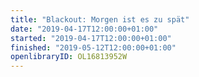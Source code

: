 ```yaml
---
title: "Blackout: Morgen ist es zu spät"
date: "2019-04-17T12:00:00+01:00"
started: "2019-04-17T12:00:00+01:00"
finished: "2019-05-12T12:00:00+01:00"
openlibraryID: OL16813952W
---
```

